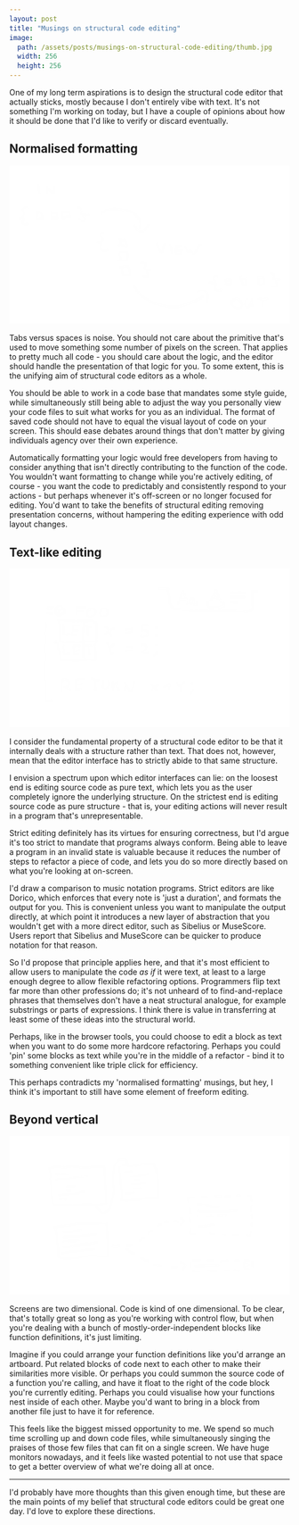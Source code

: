```yaml
---
layout: post
title: "Musings on structural code editing"
image:
  path: /assets/posts/musings-on-structural-code-editing/thumb.jpg
  width: 256
  height: 256
---
```


One of my long term aspirations is to design the structural code editor that actually sticks, mostly because I don't entirely vibe with text. It's not something I'm working on today, but I have a couple of opinions about how it should be done that I'd like to verify or discard eventually.

## Normalised **formatting**

![Hand-drawn diagram showing different formatting for viewing and saving.](/assets/posts/musings-on-structural-code-editing/formatting.png)

Tabs versus spaces is noise. You should not care about the primitive that's used to move something some number of pixels on the screen. That applies to pretty much all code - you should care about the logic, and the editor should handle the presentation of that logic for you. To some extent, this is the unifying aim of structural code editors as a whole.

You should be able to work in a code base that mandates some style guide, while simultaneously still being able to adjust the way you personally view your code files to suit what works for you as an individual. The format of saved code should not have to equal the visual layout of code on your screen. This should ease debates around things that don't matter by giving individuals agency over their own experience.

Automatically formatting your logic would free developers from having to consider anything that isn't directly contributing to the function of the code. You wouldn't want formatting to change while you're actively editing, of course - you want the code to predictably and consistently respond to your actions - but perhaps whenever it's off-screen or no longer focused for editing. You'd want to take the benefits of structural editing removing presentation concerns, without hampering the editing experience with odd layout changes.

## Text-like editing

![Hand-drawn illustration of text-like multi-cursor editing.](/assets/posts/musings-on-structural-code-editing/textlike.png)

I consider the fundamental property of a structural code editor to be that it internally deals with a structure rather than text. That does not, however, mean that the editor interface has to strictly abide to that same structure. 

I envision a spectrum upon which editor interfaces can lie: on the loosest end is editing source code as pure text, which lets you as the user completely ignore the underlying structure. On the strictest end is editing source code as pure structure - that is, your editing actions will never result in a program that's unrepresentable.

Strict editing definitely has its virtues for ensuring correctness, but I'd argue it's too strict to mandate that programs always conform. Being able to leave a program in an invalid state is valuable because it reduces the number of steps to refactor a piece of code, and lets you do so more directly based on what you're looking at on-screen.

I'd draw a comparison to music notation programs. Strict editors are like Dorico, which enforces that every note is 'just a duration', and formats the output for you. This is convenient unless you want to manipulate the output directly, at which point it introduces a new layer of abstraction that you wouldn't get with a more direct editor, such as Sibelius or MuseScore. Users report that Sibelius and MuseScore can be quicker to produce notation for that reason.

So I'd propose that principle applies here, and that it's most efficient to allow users to manipulate the code *as if* it were text, at least to a large enough degree to allow flexible refactoring options. Programmers flip text far more than other professions do; it's not unheard of to find-and-replace phrases that themselves don't have a neat structural analogue, for example substrings or parts of expressions. I think there is value in transferring at least some of these ideas into the structural world.

Perhaps, like in the browser tools, you could choose to edit a block as text when you want to do some more hardcore refactoring. Perhaps you could 'pin' some blocks as text while you're in the middle of a refactor - bind it to something convenient like triple click for efficiency.

This perhaps contradicts my 'normalised formatting' musings, but hey, I think it's important to still have some element of freeform editing.

## Beyond vertical

![Hand-drawn diagram showing 2D-positioned blocks of code with links between them.](/assets/posts/musings-on-structural-code-editing/beyondvertical.png)

Screens are two dimensional. Code is kind of one dimensional. To be clear, that's totally great so long as you're working with control flow, but when you're dealing with a bunch of mostly-order-independent blocks like function definitions, it's just limiting.

Imagine if you could arrange your function definitions like you'd arrange an artboard. Put related blocks of code next to each other to make their similarities more visible. Or perhaps you could summon the source code of a function you're calling, and have it float to the right of the code block you're currently editing. Perhaps you could visualise how your functions nest inside of each other. Maybe you'd want to bring in a block from another file just to have it for reference. 

This feels like the biggest missed opportunity to me. We spend so much time scrolling up and down code files, while simultaneously singing the praises of those few files that can fit on a single screen. We have huge monitors nowadays, and it feels like wasted potential to not use that space to get a better overview of what we're doing all at once.

-----

I'd probably have more thoughts than this given enough time, but these are the main points of my belief that structural code editors could be great one day. I'd love to explore these directions.